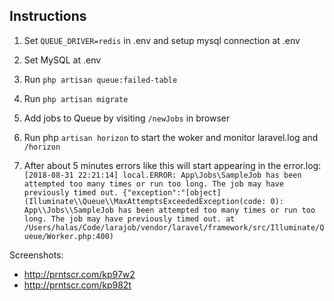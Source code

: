 ## Instructions ##

1. Set `QUEUE_DRIVER=redis` in .env and setup mysql connection at .env

2. Set MySQL at .env

3. Run `php artisan queue:failed-table`

4. Run `php artisan migrate`

5. Add jobs to Queue by visiting `/newJobs` in browser

6. Run php `artisan horizon` to start the woker and monitor laravel.log and `/horizon`

7. After about 5 minutes errors like this will start appearing in the error.log:
`[2018-08-31 22:21:14] local.ERROR: App\Jobs\SampleJob has been attempted too many times or run too long. The job may have previously timed out. {"exception":"[object] (Illuminate\\Queue\\MaxAttemptsExceededException(code: 0): App\\Jobs\\SampleJob has been attempted too many times or run too long. The job may have previously timed out. at /Users/halas/Code/larajob/vendor/laravel/framework/src/Illuminate/Queue/Worker.php:400)`

Screenshots:
- http://prntscr.com/kp97w2
- http://prntscr.com/kp982t
